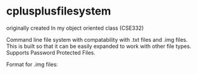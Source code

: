 # cplusplusfilesystem
originally created In my object oriented class (CSE332)

Command line file system with compatability with .txt files and .img files. This is built so that it can be easily expanded to work with other file types. Supports Password Protected Files.


Format for .img files:
